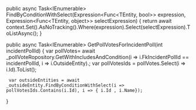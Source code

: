 public async Task<IEnumerable<object>> FindByConditionWithSelect(Expression<Func<TEntity, bool>> expression, Expression<Func<TEntity, object>> selectExpression)
{
    return await context.Set<TEntity>().AsNoTracking().Where(expression).Select(selectExpression).ToListAsync();
}
 
 public async Task<IEnumerable<PollVote>> GetPollVotesForIncidentPoll(int incidentPollId)
 {
     var pollVotes= await _pollVoteRopository.GetWithIncludesAndCondition(i => i.FkIncidentPollId == incidentPollId, i => i.OutsideEntity).;
     var pollVotesIds = pollVotes.Select(i => i.Id).ToList();

     var outsideEntities = await _outsideEntity.FindByConditionWithSelect(i => pollVotesIds.Contains(i.Id), i => { i.Id , i.Name});
 }

